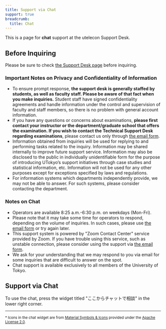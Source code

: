 ```yaml
---
title: Support via Chat
support: true
breadcrumb:
  title: Chat
---
```


This is a page for **chat** support at the utelecon Support Desk.

## Before Inquiring

Please be sure to check [the Support Desk page](.././) before inquiring.

### Important Notes on Privacy and Confidentiality of Information 

- To ensure prompt response, **the support desk is generally staffed by students, as well as faculty staff. Please be aware of that fact when you make inquiries.** Student staff have signed confidentiality agreements and handle information under the control and supervision of faculty and staff members, so there is no problem with general account information.
- If you have any questions or concerns about examinations, **please first contact your instructor or the department/graduate school that offers the examination. If you wish to contact the Technical Support Desk regarding examinations**, please contact us only through [the email form](.././email-form/). 
- Information obtained from inquiries will be used for replying to and performing tasks related to the inquiry. Information may be shared internally to improve future support service. Information may also be disclosed to the public in individually unidentifiable form for the purpose of introducing UTokyo’s support initiatives through case studies and statistical information, etc. Information will not be used for any other purposes except for exceptions specified by laws and regulations.
- For information systems which departments independently provide, we may not be able to answer. For such systems, please consider contacting the department.

### Notes on Chat

- Operators are available 8:25 a.m.-6:30 p.m. on weekdays (Mon-Fri).
- Please note that it may take some time for operators to respond, depending on the volume of inquiries.
  In such cases, please use [the email form](.././email-form/) or try again later.
- This support system is powered by "Zoom Contact Center" service provided by Zoom.
  If you have trouble using this service, such as unstable connection, please consider using the support via [the email form](.././email-form/).
- We ask for your understanding that we may respond to you via email for some inquiries that are difficult to answer on the spot.
- Chat support is available exclusively to all members of the University of Tokyo.

## Support via Chat

To use the chat, press the widget titled "ここからチャットで相談" in the lower right corner.

---

<small>* Icons in the chat widget are from <a href="https://fonts.google.com/icons">Material Symbols & Icons</a> provided under the <a href="https://www.apache.org/licenses/LICENSE-2.0">Apache License 2.0</a>.</small>
